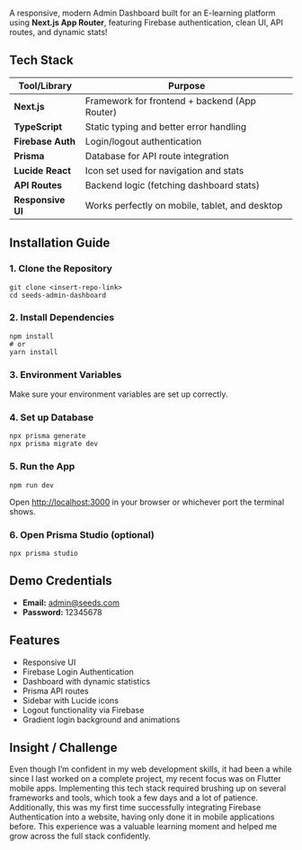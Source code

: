 A responsive, modern Admin Dashboard built for an E-learning platform using **Next.js App Router**, featuring Firebase authentication, clean UI, API routes, and dynamic stats!

## Tech Stack

| Tool/Library      | Purpose                                   |
|-------------------|-------------------------------------------|
| **Next.js**       | Framework for frontend + backend (App Router) |
| **TypeScript**    | Static typing and better error handling   |
| **Firebase Auth** | Login/logout authentication                |
| **Prisma**        | Database for API route integration         |
| **Lucide React**  | Icon set used for navigation and stats     |
| **API Routes**    | Backend logic (fetching dashboard stats)  |
| **Responsive UI** | Works perfectly on mobile, tablet, and desktop |

## Installation Guide

### 1. Clone the Repository

    git clone <insert-repo-link>
    cd seeds-admin-dashboard

### 2. Install Dependencies

    npm install
    # or
    yarn install

### 3. Environment Variables

Make sure your environment variables are set up correctly.

### 4. Set up Database

    npx prisma generate
    npx prisma migrate dev

### 5. Run the App

    npm run dev

Open [http://localhost:3000](http://localhost:3000) in your browser or whichever port the terminal shows.

### 6. Open Prisma Studio (optional)

    npx prisma studio

## Demo Credentials

- **Email:** admin@seeds.com  
- **Password:** 12345678

## Features 

- Responsive UI  
- Firebase Login Authentication  
- Dashboard with dynamic statistics  
- Prisma API routes  
- Sidebar with Lucide icons  
- Logout functionality via Firebase  
- Gradient login background and animations  

## Insight / Challenge

Even though I’m confident in my web development skills, it had been a while since I last worked on a complete project, my recent focus was on Flutter mobile apps. Implementing this tech stack required brushing up on several frameworks and tools, which took a few days and a lot of patience. Additionally, this was my first time successfully integrating Firebase Authentication into a website, having only done it in mobile applications before. This experience was a valuable learning moment and helped me grow across the full stack confidently.